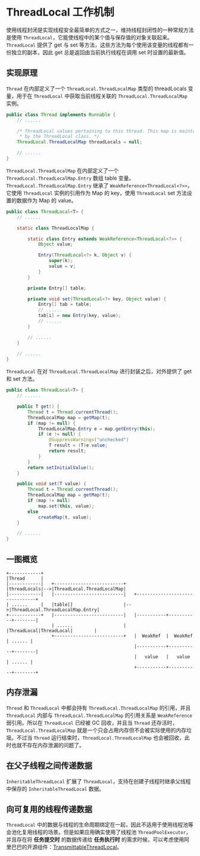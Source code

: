 # ThreadLocal 工作机制

使用线程封闭是实现线程安全最简单的方式之一，维持线程封闭性的一种常规方法是使用 `ThreadLocal`，它能使线程中的某个值与保存值的对象关联起来。`ThreadLocal` 提供了 get 与 set 等方法，这些方法为每个使用该变量的线程都有一份独立的副本，因此 get 总是返回由当前执行线程在调用 set 时设置的最新值。

## 实现原理

`Thread` 在内部定义了一个 `ThreadLocal.ThreadLocalMap` 类型的 threadLocals 变量，用于在 `ThreadLocal` 中获取当前线程关联的 `ThreadLocal.ThreadLocalMap` 实例。

```java
public class Thread implements Runnable {
	// ......

    /* ThreadLocal values pertaining to this thread. This map is maintained
     * by the ThreadLocal class. */
    ThreadLocal.ThreadLocalMap threadLocals = null;

    // ......
}
```

`ThreadLocal.ThreadLocalMap` 在内部定义了一个 `ThreadLocal.ThreadLocalMap.Entry` 数组 table 变量。`ThreadLocal.ThreadLocalMap.Entry` 继承了 `WeakReference<ThreadLocal<?>>`，它使用 `ThreadLocal` 实例的引用作为 Map 的 key，使用 `ThreadLocal` set 方法设置的数据作为 Map 的 value。

```java
public class ThreadLocal<T> {
    // ......

	static class ThreadLocalMap {

		static class Entry extends WeakReference<ThreadLocal<?>> {
            Object value;

            Entry(ThreadLocal<?> k, Object v) {
                super(k);
                value = v;
            }
        }

        private Entry[] table;

        private void set(ThreadLocal<?> key, Object value) {
            Entry[] tab = table;
            // ......
            tab[i] = new Entry(key, value);
            // ......
        }

        // ......
    }

    // ......
}
```

`ThreadLocal` 在对 `ThreadLocal.ThreadLocalMap` 进行封装之后，对外提供了 get 和 set 方法。

```java
public class ThreadLocal<T> {
    // ......

	public T get() {
        Thread t = Thread.currentThread();
        ThreadLocalMap map = getMap(t);
        if (map != null) {
            ThreadLocalMap.Entry e = map.getEntry(this);
            if (e != null) {
                @SuppressWarnings("unchecked")
                T result = (T)e.value;
                return result;
            }
        }
        return setInitialValue();
    }

	public void set(T value) {
        Thread t = Thread.currentThread();
        ThreadLocalMap map = getMap(t);
        if (map != null)
            map.set(this, value);
        else
            createMap(t, value);
    }

    // ......
}
```

## 一图概览

```plain text
+------------+
|Thread      |
|------------|   +--------------------------+
|threadLocals|-->|ThreadLocal.ThreadLocalMap|
|------------|   |--------------------------|   +--------------------------------+
| ......     |   |table[]                   |-->|ThreadLocal.ThreadLocalMap.Entry|
+------------+   |--------------------------|   |-----------+-----------+--------|
                 | ......                   |   |ThreadLocal|ThreadLocal|        |
                 +--------------------------+   |  WeakRef  |  WeakRef  | ...... |
                                                |-----------+-----------+--------|
                                                |   value   |   value   | ...... |
                                                +-----------+-----------+--------+
```

## 内存泄漏

`Thread` 和 `ThreadLocal` 中都会持有 `ThreadLocal.ThreadLocalMap` 的引用，并且 `ThreadLocal` 内部与 `ThreadLocal.ThreadLocalMap` 的引用关系是 `WeakReference` 弱引用。所以在 `ThreadLocal` 已经被 GC 回收，并且当 `Thread` 还存活时，`ThreadLocal.ThreadLocalMap` 就是一个只会占用内存但不会被实际使用的内存垃圾。不过当 `Thread` 运行结束时，`ThreadLocal.ThreadLocalMap` 也会被回收，此时也就不存在内存泄漏的问题了。

## 在父子线程之间传递数据

`InheritableThreadLocal` 扩展了 `ThreadLocal`，支持在创建子线程时继承父线程中保存的 `InheritableThreadLocal` 数据。

## 向可复用的线程传递数据

`ThreadLocal` 中的数据与线程的生命周期绑定在一起，因此不适用于使用线程池等会池化复用线程的场景。但是如果应用确实使用了线程池 `ThreadPoolExecutor`，并且存在将 **任务提交时** 的数据传递给 **任务执行时** 的需求时候，可以考虑使用阿里巴巴的开源组件：[TransmittableThreadLocal](https://github.com/alibaba/transmittable-thread-local)。
